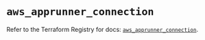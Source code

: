 # `aws_apprunner_connection`

Refer to the Terraform Registry for docs: [`aws_apprunner_connection`](https://registry.terraform.io/providers/hashicorp/aws/3.76.1/docs/resources/apprunner_connection).
